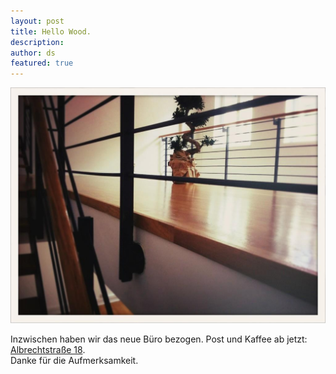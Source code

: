 ```yaml
---
layout: post
title: Hello Wood.
description:
author: ds
featured: true
---
```


![Bild vom Büro](/content/images/2015/02/A4MGebKCYAEGHVe.jpg)

Inzwischen haben wir das neue Büro bezogen. Post und Kaffee ab jetzt: [Albrechtstraße 18](http://decaf.de/berlin/).  
 Danke für die Aufmerksamkeit.


